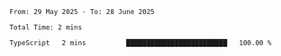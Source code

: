 <!--START_SECTION:waka-->

```abap
From: 29 May 2025 - To: 28 June 2025

Total Time: 2 mins

TypeScript   2 mins          █████████████████████████   100.00 %
```

<!--END_SECTION:waka-->
